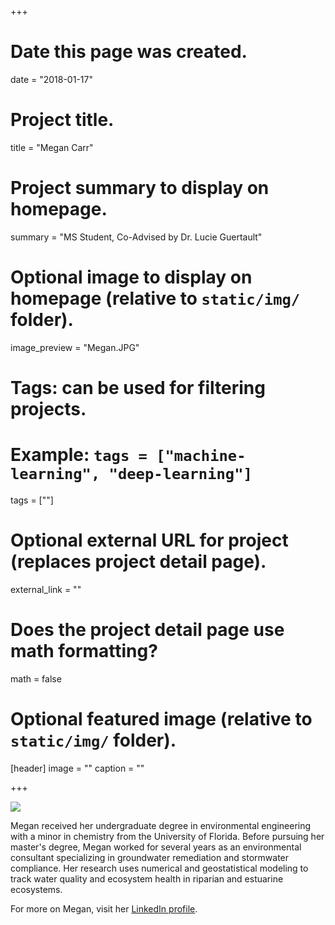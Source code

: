 +++
# Date this page was created.
date = "2018-01-17"

# Project title.
title = "Megan Carr"

# Project summary to display on homepage.
summary = "MS Student, Co-Advised by Dr. Lucie Guertault"

# Optional image to display on homepage (relative to `static/img/` folder).
image_preview = "Megan.JPG"

# Tags: can be used for filtering projects.
# Example: `tags = ["machine-learning", "deep-learning"]`
tags = [""]

# Optional external URL for project (replaces project detail page).
external_link = ""

# Does the project detail page use math formatting?
math = false

# Optional featured image (relative to `static/img/` folder).
[header]
image = ""
caption = ""

+++

![](/img/Megan.JPG)

Megan received her undergraduate degree in environmental engineering with a minor in chemistry from the University of Florida. Before pursuing her master's degree, Megan worked for several years as an environmental consultant specializing in groundwater remediation and stormwater compliance. Her research uses numerical and geostatistical modeling to track water quality and ecosystem health in riparian and estuarine ecosystems.

For more on Megan, visit her [LinkedIn profile](https://www.linkedin.com/in/megan-carr-945b8016a/).
